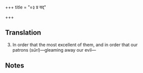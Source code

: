 +++
title = "०३ प्र यद्"

+++
## Translation
3. In order that the most excellent of them, and in order that our  
patrons (*sūrí*)—gleaming away our evil—

## Notes

